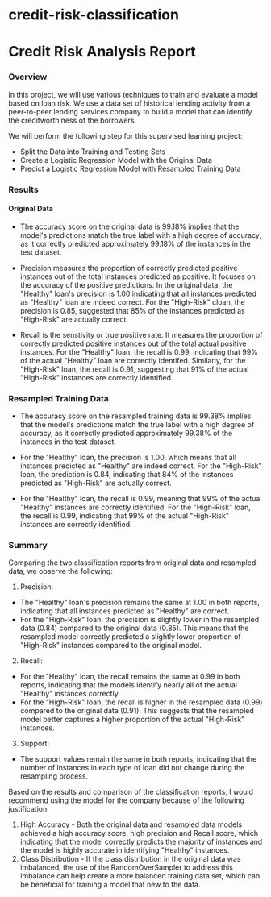 # credit-risk-classification
# Credit Risk Analysis Report

### Overview
In this project, we will use various techniques to train and evaluate a model based on loan risk. We use a data set of historical lending activity from a peer-to-peer lending services company to build a model that can identify the creditworthiness of the borrowers. 

We will perform the following step for this supervised learning project:
- Split the Data into Training and Testing Sets
- Create a Logistic Regression Model with the Original Data
- Predict a Logistic Regression Model with Resampled Training Data

### Results
#### Original Data
- The accuracy score on the original data is 99.18% implies that the model's predictions match the true label with a high degree of accuracy, as it correctly predicted approximately 99.18% of the instances in the test dataset.

- Precision measures the proportion of correctly predicted positive instances out of the total instances predicted as positive. It focuses on the accuracy of the positive predictions. In the original data, the "Healthy" loan's precision is 1.00 indicating that all instances predicted as "Healthy" loan are indeed correct. For the "High-Risk" cloan, the precision is 0.85, suggested that 85% of the instances predicted as "High-Risk" are actually correct.

- Recall is the senstivity or true positive rate. It measures the proportion of correctly predicted positive instances out of the total actual positive instances. For the "Healthy" loan, the recall is 0.99, indicating that 99% of the actual "Healthy" loan are correctly identifed. Similarly, for the "High-Risk" loan, the recall is 0.91, suggesting that 91% of the actual "High-Risk" instances are correctly identified.

### Resampled Training Data
- The accuracy score on the resampled training data is 99.38% implies that the model's predictions match the true label with a high degree of accuracy, as it correctly predicted approximately 99.38% of the instances in the test dataset.

- For the "Healthy" loan, the precision is 1.00, which means that all instances predicted as "Healthy" are indeed correct. For the "High-Risk" loan, the prediction is 0.84, indicating that 84% of the instances predicted as "High-Risk" are actually correct.

- For the "Healthy" loan, the recall is 0.99, meaning that 99% of the actual "Healthy" instances are correctly identified. For the "High-Risk" loan, the recall is 0.99, indicating that 99% of the actual "High-Risk" instances are correctly identified.

### Summary
Comparing the two classification reports from original data and resampled data, we observe the following:
1. Precision: 
  - The "Healthy" loan's precision remains the same at 1.00 in both reports, indicating that all instances
    predicted as "Healthy" are correct.
  - For the "High-Risk" loan, the precision is slightly lower in the resampled data (0.84) compared to the 
    original data (0.85). This means that the resampled model correctly predicted a slightly lower proportion 
    of "High-Risk" instances compared to the original model.
    
2. Recall:
  - For the "Healthy" loan, the recall remains the same at 0.99 in both reports, indicating that the models 
    identify nearly all of the actual "Healthy" instances correctly.
  - For the "High-Risk" loan, the recall is higher in the resampled data (0.99) compared to the original data     (0.91). This suggests that the resampled model better captures a higher proportion of the actual 
    "High-Risk" instances.

3. Support:
  - The support values remain the same in both reports, indicating that the number of instances in each type 
    of loan did not change during the resampling process.

Based on the results and comparison of the classification reports, I would recommend using the model for the company because of the following justification:

1. High Accuracy - Both the original data and resampled data models achieved a high accuracy score, high precision and Recall score, which indicating that the model correctly predicts the majority of instances and the model is highly accurate in identifying "Healthy" instances.
2. Class Distribution - If the class distribution in the original data was imbalanced, the use of the RandomOverSampler to address this imbalance can help create a more balanced training data set, which can be beneficial for training a model that new to the data.
